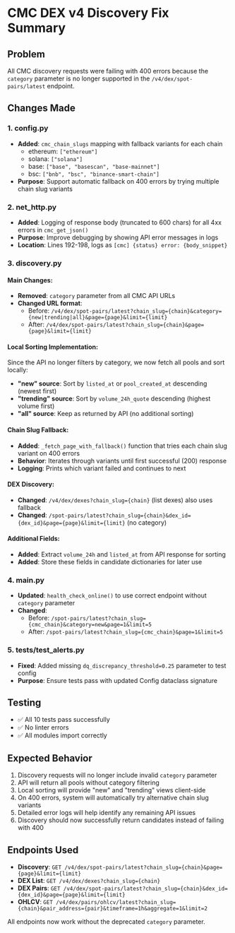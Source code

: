 # CMC DEX v4 Discovery Fix Summary

## Problem
All CMC discovery requests were failing with 400 errors because the `category` parameter is no longer supported in the `/v4/dex/spot-pairs/latest` endpoint.

## Changes Made

### 1. config.py
- **Added**: `cmc_chain_slugs` mapping with fallback variants for each chain
  - ethereum: `["ethereum"]`
  - solana: `["solana"]`
  - base: `["base", "basescan", "base-mainnet"]`
  - bsc: `["bnb", "bsc", "binance-smart-chain"]`
- **Purpose**: Support automatic fallback on 400 errors by trying multiple chain slug variants

### 2. net_http.py
- **Added**: Logging of response body (truncated to 600 chars) for all 4xx errors in `cmc_get_json()`
- **Purpose**: Improve debugging by showing API error messages in logs
- **Location**: Lines 192-198, logs as `[cmc] {status} error: {body_snippet}`

### 3. discovery.py
#### Main Changes:
- **Removed**: `category` parameter from all CMC API URLs
- **Changed URL format**: 
  - Before: `/v4/dex/spot-pairs/latest?chain_slug={chain}&category={new|trending|all}&page={page}&limit={limit}`
  - After: `/v4/dex/spot-pairs/latest?chain_slug={chain}&page={page}&limit={limit}`

#### Local Sorting Implementation:
Since the API no longer filters by category, we now fetch all pools and sort locally:
- **"new" source**: Sort by `listed_at` or `pool_created_at` descending (newest first)
- **"trending" source**: Sort by `volume_24h_quote` descending (highest volume first)
- **"all" source**: Keep as returned by API (no additional sorting)

#### Chain Slug Fallback:
- **Added**: `_fetch_page_with_fallback()` function that tries each chain slug variant on 400 errors
- **Behavior**: Iterates through variants until first successful (200) response
- **Logging**: Prints which variant failed and continues to next

#### DEX Discovery:
- **Changed**: `/v4/dex/dexes?chain_slug={chain}` (list dexes) also uses fallback
- **Changed**: `/spot-pairs/latest?chain_slug={chain}&dex_id={dex_id}&page={page}&limit={limit}` (no category)

#### Additional Fields:
- **Added**: Extract `volume_24h` and `listed_at` from API response for sorting
- **Added**: Store these fields in candidate dictionaries for later use

### 4. main.py
- **Updated**: `health_check_online()` to use correct endpoint without `category` parameter
- **Changed**: 
  - Before: `/spot-pairs/latest?chain_slug={cmc_chain}&category=new&page=1&limit=5`
  - After: `/spot-pairs/latest?chain_slug={cmc_chain}&page=1&limit=5`

### 5. tests/test_alerts.py
- **Fixed**: Added missing `dq_discrepancy_threshold=0.25` parameter to test config
- **Purpose**: Ensure tests pass with updated Config dataclass signature

## Testing
- ✅ All 10 tests pass successfully
- ✅ No linter errors
- ✅ All modules import correctly

## Expected Behavior
1. Discovery requests will no longer include invalid `category` parameter
2. API will return all pools without category filtering
3. Local sorting will provide "new" and "trending" views client-side
4. On 400 errors, system will automatically try alternative chain slug variants
5. Detailed error logs will help identify any remaining API issues
6. Discovery should now successfully return candidates instead of failing with 400

## Endpoints Used
- **Discovery**: `GET /v4/dex/spot-pairs/latest?chain_slug={chain}&page={page}&limit={limit}`
- **DEX List**: `GET /v4/dex/dexes?chain_slug={chain}`
- **DEX Pairs**: `GET /v4/dex/spot-pairs/latest?chain_slug={chain}&dex_id={dex_id}&page={page}&limit={limit}`
- **OHLCV**: `GET /v4/dex/pairs/ohlcv/latest?chain_slug={chain}&pair_address={pair}&timeframe=1h&aggregate=1&limit=2`

All endpoints now work without the deprecated `category` parameter.
